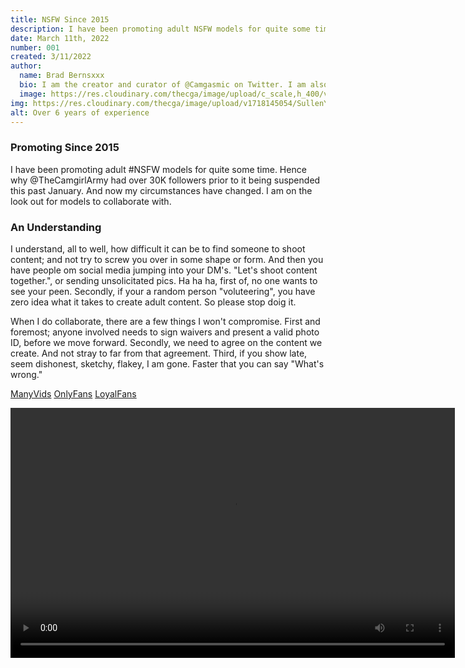```yaml
---
title: NSFW Since 2015
description: I have been promoting adult NSFW models for quite some time. Hence why @TheCamgirlArmy had over 30K followers, prior to it being suspended. And now my circumstances have changed. I am on the look out for models to collaborate with.
date: March 11th, 2022
number: 001
created: 3/11/2022
author:
  name: Brad Bernsxxx
  bio: I am the creator and curator of @Camgasmic on Twitter. I am also an adult content creator, director, and producer.
  image: https://res.cloudinary.com/thecga/image/upload/c_scale,h_400/v1674781629/SullenYellow-_rkthmn.webp
img: https://res.cloudinary.com/thecga/image/upload/v1718145054/SullenYellow-crop_kjgk8f_nh9evt.webp
alt: Over 6 years of experience
---
```


### Promoting Since 2015

I have been promoting adult #NSFW models for quite some time.
Hence why @TheCamgirlArmy had over 30K followers prior to it being suspended
this past January. And now my circumstances have
changed. I am on the look out for models to collaborate with.

### An Understanding

I understand, all to well, how difficult it can be to find someone to shoot
content; and not try to screw you over in some shape or form. And then you have
people om social media jumping into your DM's. "Let's shoot content together.", or
sending unsolicitated pics. Ha ha ha, first of, no one wants to see your peen.
Secondly, if your a random person "voluteering", you have zero idea what it takes
to create adult content. So please stop doig it.

When I do collaborate, there are a few things I won't compromise. First and foremost;
anyone involved needs to sign waivers and present a valid photo ID, before we
move forward. Secondly, we need to agree on the content we create. And not stray
to far from that agreement. Third, if you show late, seem dishonest, sketchy,
flakey, I am gone. Faster that you can say "What's wrong."

<div class="my-3 text-center ">
  <a class="links" target="_blank" href="https://www.manyvids.com/Video/3810000/FuckSaw-Episode-1">
  ManyVids</a>
  <a class="links" target="_blank" href="https://onlyfans.com/bradberns">OnlyFans</a>
  <a class="links" target="_blank" href="https://www.loyalfans.com/bradbernsxxx/video/fucksaw-vol-1-1">LoyalFans</a>
</div>

<video width="711" height="400" controls loop="true"
    class=" mt-2 p-2 bg-transparent w-3/4 pb-4 rounded-lg mx-auto">
    <source
      src="https://res.cloudinary.com/thecga/video/upload/q_100/v1674787815/Models/BJ-1_l8zlab.webm"
      type="video/webm"
    />
    Your browser does not support the video.
</video>
